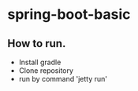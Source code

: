# spring-boot-basic
## How to run.
- Install gradle
- Clone repository
- run by command 'jetty run'
